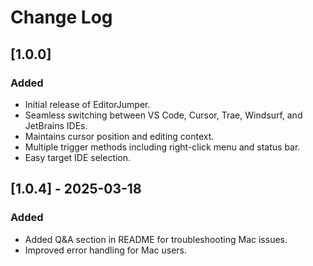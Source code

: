 # Change Log

## [1.0.0]
### Added
- Initial release of EditorJumper.
- Seamless switching between VS Code, Cursor, Trae, Windsurf, and JetBrains IDEs.
- Maintains cursor position and editing context.
- Multiple trigger methods including right-click menu and status bar.
- Easy target IDE selection.


## [1.0.4] - 2025-03-18
### Added
- Added Q&A section in README for troubleshooting Mac issues.
- Improved error handling for Mac users.


